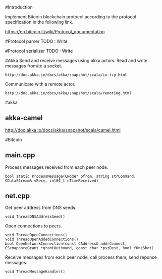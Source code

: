 #Introduction

Implement Bitcoin blockchain protocol according to the protocol specification in the following link. 

https://en.bitcoin.it/wiki/Protocol_documentation

#Protocol parser
TODO : Write

#Protocol serializer
TODO : Write

#Akka
Send and receive messages using akka actors. Read and write messages from/to a socket.
```
http://doc.akka.io/docs/akka/snapshot/scala/io-tcp.html
```
Communicate with a remote actor.
```
http://doc.akka.io/docs/akka/snapshot/scala/remoting.html
```

#akka
## akka-camel

http://doc.akka.io/docs/akka/snapshot/scala/camel.html

#Bitcoin
## main.cpp
Process messages received from each peer node.
```
bool static ProcessMessage(CNode* pfrom, string strCommand, CDataStream& vRecv, int64_t nTimeReceived)
```
## net.cpp
Get peer address from DNS seeds.
```
void ThreadDNSAddressSeed()
```

Open connections to peers.
```
void ThreadOpenConnections()
void ThreadOpenAddedConnections()
bool OpenNetworkConnection(const CAddress& addrConnect, CSemaphoreGrant *grantOutbound, const char *pszDest, bool fOneShot)
```

Receive messages from each peer node, call process them, send reponse messages.
```
void ThreadMessageHandler()
```
